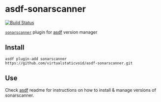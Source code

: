 # asdf-sonarscanner

[![Build Status](https://travis-ci.org/virtualstaticvoid/asdf-sonarscanner.svg?branch=master)](https://travis-ci.org/virtualstaticvoid/asdf-sonarscanner)

[`sonarscanner`][util] plugin for [asdf](https://github.com/asdf-vm/asdf) version manager

## Install

```
asdf plugin-add sonarscanner https://github.com/virtualstaticvoid/asdf-sonarscanner.git
```

## Use

Check [asdf](https://github.com/asdf-vm/asdf) readme for instructions on how to install & manage versions of sonarscanner.

[util]: https://docs.sonarqube.org/display/SCAN/Analyzing+with+SonarQube+Scanner
